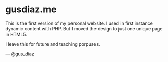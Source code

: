 # gusdiaz.me
This is the first version of my personal website. I used in first instance dynamic content with PHP. But I moved the design to just one unique page in HTML5. 

I leave this for future and teaching porpuses.

— @gus_diaz
